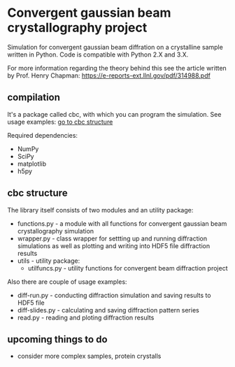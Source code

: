 # Convergent gaussian beam crystallography project
Simulation for convergent gaussian beam diffration on a crystalline sample written in Python. Code is compatible with Python 2.X and 3.X.

For more information regarding the theory behind this see the article written by Prof. Henry Chapman:
https://e-reports-ext.llnl.gov/pdf/314988.pdf

## compilation

It's a package called cbc, with which you can program the simulation. See usage examples: [go to cbc structure](#cbc-structure)

Required dependencies:

- NumPy
- SciPy
- matplotlib
- h5py

## cbc structure

The library itself consists of two modules and an utility package:

- functions.py - a module with all functions for convergent gaussian beam crystallography simulation
- wrapper.py - class wrapper for settting up and running diffraction simulations as well as plotting and writing into HDF5 file diffraction results
- utils - utility package:
    - utilfuncs.py - utility functions for convergent beam diffraction project

Also there are couple of usage examples:

- diff-run.py - conducting diffraction simulation and saving results to HDF5 file
- diff-slides.py - calculating and saving diffraction pattern series
- read.py - reading and ploting diffraction results

## upcoming things to do

- consider more complex samples, protein crystalls